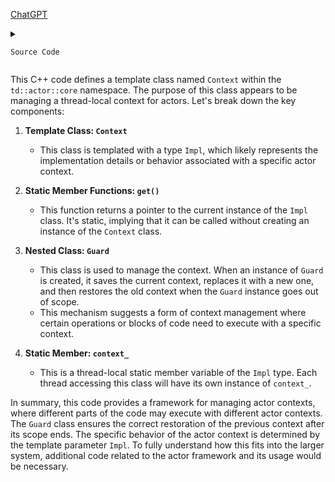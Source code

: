 [ChatGPT](https://chat.openai.com/c/f6457583-06a2-4e15-87d6-b56dbcd68dc6)

<details>
  <summary>

    Source Code

  </summary>
  
```cpp

#pragma once

#include "td/utils/port/thread_local.h"

namespace td {
namespace actor {
namespace core {
template <class Impl>
class Context {
 public:
  static Impl *get() {
    return context_;
  }
  class Guard {
   public:
    explicit Guard(Impl *new_context) {
      old_context_ = context_;
      context_ = new_context;
    }
    ~Guard() {
      context_ = old_context_;
    }
    Guard(const Guard &) = delete;
    Guard &operator=(const Guard &) = delete;
    Guard(Guard &&) = delete;
    Guard &operator=(Guard &&) = delete;

   private:
    Impl *old_context_;
  };

 private:
  static TD_THREAD_LOCAL Impl *context_;
};

template <class Impl>
TD_THREAD_LOCAL Impl *Context<Impl>::context_;

}  // namespace core
}  // namespace actor
}  // namespace td


  ```
</details>

This C++ code defines a template class named `Context` within the `td::actor::core` namespace. The purpose of this class appears to be managing a thread-local context for actors. Let's break down the key components:

1. **Template Class: `Context`**
   - This class is templated with a type `Impl`, which likely represents the implementation details or behavior associated with a specific actor context.

2. **Static Member Functions: `get()`**
   - This function returns a pointer to the current instance of the `Impl` class. It's static, implying that it can be called without creating an instance of the `Context` class.

3. **Nested Class: `Guard`**
   - This class is used to manage the context. When an instance of `Guard` is created, it saves the current context, replaces it with a new one, and then restores the old context when the `Guard` instance goes out of scope.
   - This mechanism suggests a form of context management where certain operations or blocks of code need to execute with a specific context.

4. **Static Member: `context_`**
   - This is a thread-local static member variable of the `Impl` type. Each thread accessing this class will have its own instance of `context_`.

In summary, this code provides a framework for managing actor contexts, where different parts of the code may execute with different actor contexts. The `Guard` class ensures the correct restoration of the previous context after its scope ends. The specific behavior of the actor context is determined by the template parameter `Impl`. To fully understand how this fits into the larger system, additional code related to the actor framework and its usage would be necessary.
